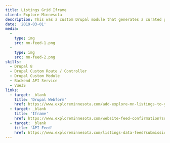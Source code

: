 ```yaml
---
title: Listings Grid Iframe
client: Explore Minnesota
description: This was a custom Drupal module that generates a curated grid of partner listings. First a user fills out a Drupal Webform with their custom configuration. Then Drupal stores that configuration in webforms submission data. Once the form is submitted, the server generates an iframe with a url that is encoded with the webforms submission id. The user is then redirected to a page with code for a custom iframe. They can paste this on their website to show the curated feed that they specifically configured. Check out the links to try it out yourself.
date: '2019-03-01'
media:
  -
    type: img
    src: mn-feed-1.png
  -
    type: img
    src: mn-feed-2.png
skills:
  - Drupal 8
  - Drupal Custom Route / Controller
  - Drupal Custom Module
  - Backend API Service
  - VueJS
links:
  - target: _blank
    title: 'Drupal Webform'
    href: https://www.exploreminnesota.com/add-explore-mn-listings-to-your-site
  - target: _blank
    title: 'Iframe'
    href: https://www.exploreminnesota.com/website-feed-confirmation?submission=75173337-2f38-4d61-a692-7c3f018dd20b
  - target: _blank
    title: 'API Feed'
    href: https://www.exploreminnesota.com/listings-data-feed?submission=75173337-2f38-4d61-a692-7c3f018dd20b
---
```


